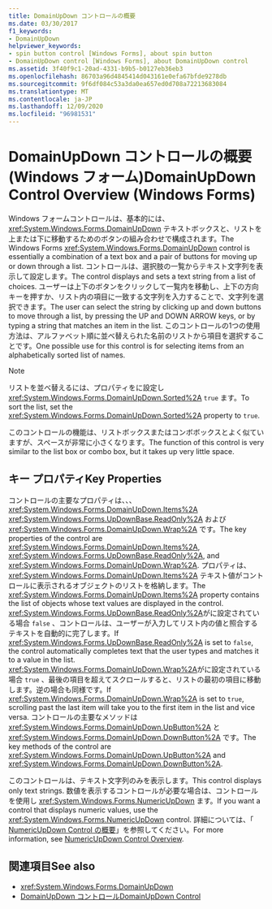 ```yaml
---
title: DomainUpDown コントロールの概要
ms.date: 03/30/2017
f1_keywords:
- DomainUpDown
helpviewer_keywords:
- spin button control [Windows Forms], about spin button
- DomainUpDown control [Windows Forms], about DomainUpDown control
ms.assetid: 3f40f9c1-20ad-4331-b9b5-b0127eb36eb3
ms.openlocfilehash: 86703a96d4845414d043161e0efa67bfde9278db
ms.sourcegitcommit: 9f6df084c53a3da0ea657ed0d708a72213683084
ms.translationtype: MT
ms.contentlocale: ja-JP
ms.lasthandoff: 12/09/2020
ms.locfileid: "96981531"
---
```

# <a name="domainupdown-control-overview-windows-forms"></a><span data-ttu-id="d3bec-102">DomainUpDown コントロールの概要 (Windows フォーム)</span><span class="sxs-lookup"><span data-stu-id="d3bec-102">DomainUpDown Control Overview (Windows Forms)</span></span>
<span data-ttu-id="d3bec-103">Windows フォームコントロールは、基本的には、 <xref:System.Windows.Forms.DomainUpDown> テキストボックスと、リストを上または下に移動するためのボタンの組み合わせで構成されます。</span><span class="sxs-lookup"><span data-stu-id="d3bec-103">The Windows Forms <xref:System.Windows.Forms.DomainUpDown> control is essentially a combination of a text box and a pair of buttons for moving up or down through a list.</span></span> <span data-ttu-id="d3bec-104">コントロールは、選択肢の一覧からテキスト文字列を表示して設定します。</span><span class="sxs-lookup"><span data-stu-id="d3bec-104">The control displays and sets a text string from a list of choices.</span></span> <span data-ttu-id="d3bec-105">ユーザーは上下のボタンをクリックして一覧内を移動し、上下の方向キーを押すか、リスト内の項目に一致する文字列を入力することで、文字列を選択できます。</span><span class="sxs-lookup"><span data-stu-id="d3bec-105">The user can select the string by clicking up and down buttons to move through a list, by pressing the UP and DOWN ARROW keys, or by typing a string that matches an item in the list.</span></span> <span data-ttu-id="d3bec-106">このコントロールの1つの使用方法は、アルファベット順に並べ替えられた名前のリストから項目を選択することです。</span><span class="sxs-lookup"><span data-stu-id="d3bec-106">One possible use for this control is for selecting items from an alphabetically sorted list of names.</span></span>  
  
> [!NOTE]
> <span data-ttu-id="d3bec-107">リストを並べ替えるには、プロパティをに設定し <xref:System.Windows.Forms.DomainUpDown.Sorted%2A> `true` ます。</span><span class="sxs-lookup"><span data-stu-id="d3bec-107">To sort the list, set the <xref:System.Windows.Forms.DomainUpDown.Sorted%2A> property to `true`.</span></span>  
  
 <span data-ttu-id="d3bec-108">このコントロールの機能は、リストボックスまたはコンボボックスとよく似ていますが、スペースが非常に小さくなります。</span><span class="sxs-lookup"><span data-stu-id="d3bec-108">The function of this control is very similar to the list box or combo box, but it takes up very little space.</span></span>  
  
## <a name="key-properties"></a><span data-ttu-id="d3bec-109">キー プロパティ</span><span class="sxs-lookup"><span data-stu-id="d3bec-109">Key Properties</span></span>  
 <span data-ttu-id="d3bec-110">コントロールの主要なプロパティは、、、 <xref:System.Windows.Forms.DomainUpDown.Items%2A> <xref:System.Windows.Forms.UpDownBase.ReadOnly%2A> および <xref:System.Windows.Forms.DomainUpDown.Wrap%2A> です。</span><span class="sxs-lookup"><span data-stu-id="d3bec-110">The key properties of the control are <xref:System.Windows.Forms.DomainUpDown.Items%2A>, <xref:System.Windows.Forms.UpDownBase.ReadOnly%2A>, and <xref:System.Windows.Forms.DomainUpDown.Wrap%2A>.</span></span> <span data-ttu-id="d3bec-111">プロパティは、 <xref:System.Windows.Forms.DomainUpDown.Items%2A> テキスト値がコントロールに表示されるオブジェクトのリストを格納します。</span><span class="sxs-lookup"><span data-stu-id="d3bec-111">The <xref:System.Windows.Forms.DomainUpDown.Items%2A> property contains the list of objects whose text values are displayed in the control.</span></span> <span data-ttu-id="d3bec-112"><xref:System.Windows.Forms.UpDownBase.ReadOnly%2A>がに設定されている場合 `false` 、コントロールは、ユーザーが入力してリスト内の値と照合するテキストを自動的に完了します。</span><span class="sxs-lookup"><span data-stu-id="d3bec-112">If <xref:System.Windows.Forms.UpDownBase.ReadOnly%2A> is set to `false`, the control automatically completes text that the user types and matches it to a value in the list.</span></span> <span data-ttu-id="d3bec-113"><xref:System.Windows.Forms.DomainUpDown.Wrap%2A>がに設定されている場合 `true` 、最後の項目を超えてスクロールすると、リストの最初の項目に移動します。逆の場合も同様です。</span><span class="sxs-lookup"><span data-stu-id="d3bec-113">If <xref:System.Windows.Forms.DomainUpDown.Wrap%2A> is set to `true`, scrolling past the last item will take you to the first item in the list and vice versa.</span></span> <span data-ttu-id="d3bec-114">コントロールの主要なメソッドは <xref:System.Windows.Forms.DomainUpDown.UpButton%2A> と <xref:System.Windows.Forms.DomainUpDown.DownButton%2A> です。</span><span class="sxs-lookup"><span data-stu-id="d3bec-114">The key methods of the control are <xref:System.Windows.Forms.DomainUpDown.UpButton%2A> and <xref:System.Windows.Forms.DomainUpDown.DownButton%2A>.</span></span>  
  
 <span data-ttu-id="d3bec-115">このコントロールは、テキスト文字列のみを表示します。</span><span class="sxs-lookup"><span data-stu-id="d3bec-115">This control displays only text strings.</span></span> <span data-ttu-id="d3bec-116">数値を表示するコントロールが必要な場合は、コントロールを使用し <xref:System.Windows.Forms.NumericUpDown> ます。</span><span class="sxs-lookup"><span data-stu-id="d3bec-116">If you want a control that displays numeric values, use the <xref:System.Windows.Forms.NumericUpDown> control.</span></span> <span data-ttu-id="d3bec-117">詳細については、「 [NumericUpDown Control の概要](numericupdown-control-overview-windows-forms.md)」を参照してください。</span><span class="sxs-lookup"><span data-stu-id="d3bec-117">For more information, see [NumericUpDown Control Overview](numericupdown-control-overview-windows-forms.md).</span></span>  
  
## <a name="see-also"></a><span data-ttu-id="d3bec-118">関連項目</span><span class="sxs-lookup"><span data-stu-id="d3bec-118">See also</span></span>

- <xref:System.Windows.Forms.DomainUpDown>
- [<span data-ttu-id="d3bec-119">DomainUpDown コントロール</span><span class="sxs-lookup"><span data-stu-id="d3bec-119">DomainUpDown Control</span></span>](domainupdown-control-windows-forms.md)
